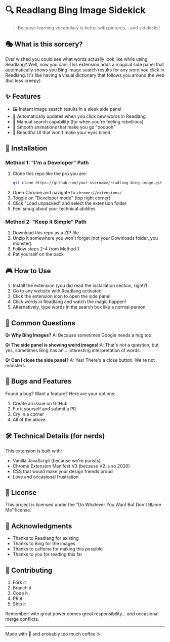 # 🔍 Readlang Bing Image Sidekick
> Because learning vocabulary is better with pictures... and sidekicks! 

## 🎭 What is this sorcery?

Ever wished you could see what words actually look like while using Readlang? Well, now you can! This extension adds a magical side panel that automatically shows you Bing image search results for any word you click in Readlang. It's like having a visual dictionary that follows you around the web (but less creepy).

## ✨ Features

- 🖼️ Instant image search results in a sleek side panel
- 🔄 Automatically updates when you click new words in Readlang
- 🎯 Manual search capability (for when you're feeling rebellious)
- 👻 Smooth animations that make you go "oooooh"
- 🎨 Beautiful UI that won't make your eyes bleed

## 🚀 Installation

### Method 1: "I'm a Developer" Path
1. Clone this repo like the pro you are:
   ```bash
   git clone https://github.com/your-username/readlang-bing-image.git
   ```
2. Open Chrome and navigate to `chrome://extensions/`
3. Toggle on "Developer mode" (top right corner)
4. Click "Load unpacked" and select the extension folder
5. Feel smug about your technical abilities

### Method 2: "Keep it Simple" Path
1. Download this repo as a ZIP file
2. Unzip it somewhere you won't forget (not your Downloads folder, you monster)
3. Follow steps 2-4 from Method 1
4. Pat yourself on the back

## 🎮 How to Use

1. Install the extension (you did read the installation section, right?)
2. Go to any website with Readlang activated
3. Click the extension icon to open the side panel
4. Click words in Readlang and watch the magic happen!
5. Alternatively, type words in the search box like a normal person

## 🤔 Common Questions

**Q: Why Bing Images?**
A: Because sometimes Google needs a hug too.

**Q: The side panel is showing weird images!**
A: That's not a question, but yes, sometimes Bing has an... interesting interpretation of words.

**Q: Can I close the side panel?**
A: Yes! There's a close button. We're not monsters.

## 🐛 Bugs and Features

Found a bug? Want a feature? Here are your options:
1. Create an issue on GitHub
2. Fix it yourself and submit a PR
3. Cry in a corner
4. All of the above

## 🛠️ Technical Details (for nerds)

This extension is built with:
- Vanilla JavaScript (because we're purists)
- Chrome Extension Manifest V3 (because V2 is so 2020)
- CSS that would make your design friends proud
- Love and occasional frustration

## 📜 License

This project is licensed under the "Do Whatever You Want But Don't Blame Me" license.

## 🙏 Acknowledgments

- Thanks to Readlang for existing
- Thanks to Bing for the images
- Thanks to caffeine for making this possible
- Thanks to you for reading this far

## 🤝 Contributing

1. Fork it
2. Branch it
3. Code it
4. PR it
5. Ship it

Remember: with great power comes great responsibility... and occasional merge conflicts.

---

Made with 💖 and probably too much coffee ☕